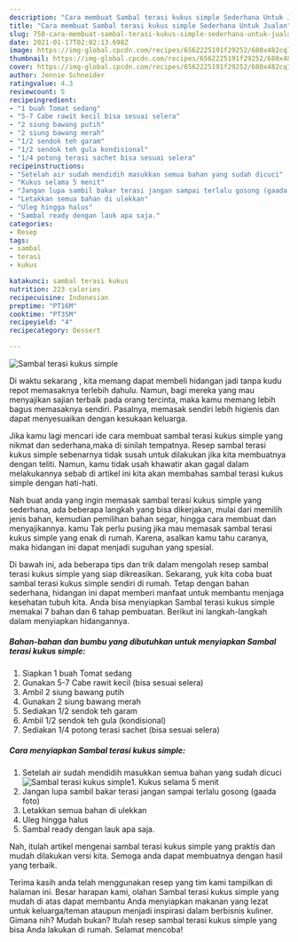 ```yaml
---
description: "Cara membuat Sambal terasi kukus simple Sederhana Untuk Jualan"
title: "Cara membuat Sambal terasi kukus simple Sederhana Untuk Jualan"
slug: 750-cara-membuat-sambal-terasi-kukus-simple-sederhana-untuk-jualan
date: 2021-01-17T02:02:13.698Z
image: https://img-global.cpcdn.com/recipes/6562225191f29252/680x482cq70/sambal-terasi-kukus-simple-foto-resep-utama.jpg
thumbnail: https://img-global.cpcdn.com/recipes/6562225191f29252/680x482cq70/sambal-terasi-kukus-simple-foto-resep-utama.jpg
cover: https://img-global.cpcdn.com/recipes/6562225191f29252/680x482cq70/sambal-terasi-kukus-simple-foto-resep-utama.jpg
author: Jennie Schneider
ratingvalue: 4.3
reviewcount: 5
recipeingredient:
- "1 buah Tomat sedang"
- "5-7 Cabe rawit kecil bisa sesuai selera"
- "2 siung bawang putih"
- "2 siung bawang merah"
- "1/2 sendok teh garam"
- "1/2 sendok teh gula kondisional"
- "1/4 potong terasi sachet bisa sesuai selera"
recipeinstructions:
- "Setelah air sudah mendidih masukkan semua bahan yang sudah dicuci"
- "Kukus selama 5 menit"
- "Jangan lupa sambil bakar terasi jangan sampai terlalu gosong (gaada foto)"
- "Letakkan semua bahan di ulekkan"
- "Uleg hingga halus"
- "Sambal ready dengan lauk apa saja."
categories:
- Resep
tags:
- sambal
- terasi
- kukus

katakunci: sambal terasi kukus 
nutrition: 223 calories
recipecuisine: Indonesian
preptime: "PT16M"
cooktime: "PT35M"
recipeyield: "4"
recipecategory: Dessert

---
```



![Sambal terasi kukus simple](https://img-global.cpcdn.com/recipes/6562225191f29252/680x482cq70/sambal-terasi-kukus-simple-foto-resep-utama.jpg)

Di waktu  sekarang , kita memang dapat membeli hidangan jadi tanpa kudu repot memasaknya terlebih dahulu. Namun, bagi mereka yang mau menyajikan sajian terbaik pada orang tercinta, maka kamu memang lebih bagus memasaknya sendiri. Pasalnya, memasak sendiri lebih higienis dan dapat menyesuaikan dengan kesukaan keluarga.

Jika kamu lagi mencari ide cara membuat sambal terasi kukus simple yang nikmat dan sederhana,maka di sinilah tempatnya. Resep sambal terasi kukus simple  sebenarnya tidak susah untuk dilakukan jika kita membuatnya dengan teliti. Namun, kamu tidak usah khawatir akan gagal dalam melakukannya 
sebab di artikel ini kita akan membahas sambal terasi kukus simple dengan hati-hati.  



Nah buat anda yang ingin memasak sambal terasi kukus simple yang sederhana, ada beberapa langkah yang bisa dikerjakan, mulai dari memilih jenis bahan, kemudian pemilihan bahan segar, hingga cara membuat dan menyajikannya. kamu Tak perlu pusing jika mau memasak sambal terasi kukus simple yang enak di rumah. Karena, asalkan kamu  tahu caranya, maka hidangan ini dapat menjadi suguhan yang spesial.

Di bawah ini, ada beberapa tips dan trik dalam mengolah resep sambal terasi kukus simple yang siap dikreasikan. Sekarang, yuk kita coba buat sambal terasi kukus simple sendiri di rumah. Tetap dengan bahan sederhana, hidangan ini dapat memberi manfaat untuk membantu menjaga kesehatan tubuh kita. Anda bisa menyiapkan Sambal terasi kukus simple memakai 7 bahan dan 6 tahap pembuatan. Berikut ini langkah-langkah dalam menyiapkan hidangannya.

<!--inarticleads1-->

##### Bahan-bahan dan bumbu yang dibutuhkan untuk menyiapkan Sambal terasi kukus simple:

1. Siapkan 1 buah Tomat sedang
1. Gunakan 5-7 Cabe rawit kecil (bisa sesuai selera)
1. Ambil 2 siung bawang putih
1. Gunakan 2 siung bawang merah
1. Sediakan 1/2 sendok teh garam
1. Ambil 1/2 sendok teh gula (kondisional)
1. Sediakan 1/4 potong terasi sachet (bisa sesuai selera)




<!--inarticleads2-->

##### Cara menyiapkan Sambal terasi kukus simple:

1. Setelah air sudah mendidih masukkan semua bahan yang sudah dicuci
<img src="https://img-global.cpcdn.com/steps/dc6abe87ab66ec51/160x128cq70/sambal-terasi-kukus-simple-langkah-memasak-1-foto.jpg" alt="Sambal terasi kukus simple">1. Kukus selama 5 menit
1. Jangan lupa sambil bakar terasi jangan sampai terlalu gosong (gaada foto)
1. Letakkan semua bahan di ulekkan
1. Uleg hingga halus
1. Sambal ready dengan lauk apa saja.




Nah, itulah artikel mengenai  sambal terasi kukus simple  yang praktis dan mudah dilakukan versi kita. Semoga anda dapat membuatnya dengan hasil yang terbaik. 

Terima kasih anda telah menggunakan resep yang tim kami tampilkan di halaman ini. Besar harapan kami, olahan  Sambal terasi kukus simple yang mudah di atas dapat membantu Anda menyiapkan makanan yang lezat untuk keluarga/teman ataupun menjadi inspirasi dalam berbisnis kuliner. Gimana nih? Mudah bukan? Itulah resep sambal terasi kukus simple yang bisa Anda lakukan di rumah. Selamat mencoba!


